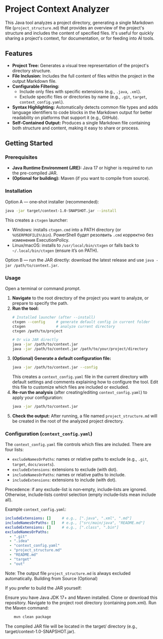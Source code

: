 # Project Context Analyzer

This Java tool analyzes a project directory, generating a single Markdown file (`project_structure.md`) that provides an overview of the project's structure and includes the content of specified files. It's useful for quickly sharing a project's context, for documentation, or for feeding into AI tools.

## Features

*   **Project Tree:** Generates a visual tree representation of the project's directory structure.
*   **File Inclusion:** Includes the full content of files within the project in the output Markdown file.
*   **Configurable Filtering:**
    *   Include only files with specific extensions (e.g., `.java`, `.xml`).
    *   Exclude specific files or directories by name (e.g., `.git`, `target`, `context_config.yaml`).
*   **Syntax Highlighting:** Automatically detects common file types and adds language identifiers to code blocks in the Markdown output for better readability on platforms that support it (e.g., GitHub).
*   **Self-Contained Output:** Produces a single Markdown file containing both structure and content, making it easy to share or process.

## Getting Started

### Prerequisites

*   **Java Runtime Environment (JRE):** Java 17 or higher is required to run the pre-compiled JAR.
*   **(Optional for building):** Maven (if you want to compile from source).

### Installation

Option A — one‑shot installer (recommended):

```bash
java -jar target/context-1.0-SNAPSHOT.jar --install
```

This creates a `ctxgen` launcher:
- Windows: installs `ctxgen.cmd` into a PATH directory (or `%USERPROFILE%\bin`). PowerShell будет резолвить `.cmd` корректно без изменения ExecutionPolicy.
- Linux/macOS: installs to `/usr/local/bin/ctxgen` or falls back to `~/.local/bin/ctxgen` (ensure it’s on PATH).

Option B — run the JAR directly: download the latest release and use `java -jar /path/to/context.jar`.

### Usage

Open a terminal or command prompt.

1.  **Navigate** to the root directory of the project you want to analyze, or prepare to specify the path.
2.  **Run the tool:**
    ```bash
    # Installed launcher (after --install)
    ctxgen --config     # generate default config in current folder
    ctxgen              # analyze current directory
    ctxgen /path/to/project

    # Or via JAR directly
    java -jar /path/to/context.jar
    java -jar /path/to/context.jar /path/to/your/project/directory
    ```
3.  **(Optional) Generate a default configuration file:**
    ```bash
    java -jar /path/to/context.jar --config
    ```
    This creates a `context_config.yaml` file in the current directory with default settings and comments explaining how to configure the tool. Edit this file to customize which files are included or excluded.
4.  **Re-run the analysis** (after creating/editing `context_config.yaml`) to apply your configuration:
    ```bash
    java -jar /path/to/context.jar
    ```
5.  **Check the output:** After running, a file named `project_structure.md` will be created in the root of the analyzed project directory.

### Configuration (`context_config.yaml`)

The `context_config.yaml` file controls which files are included. There are four lists:

* `excludeNamesOrPaths`: names or relative paths to exclude (e.g., `.git`, `target`, `docs/assets`).
* `excludeExtensions`: extensions to exclude (with dot).
* `includeNamesOrPaths`: names or relative paths to include.
* `includeExtensions`: extensions to include (with dot).

Precedence: if any exclude-list is non‑empty, include‑lists are ignored. Otherwise, include‑lists control selection (empty include‑lists mean include all).

Example `context_config.yaml`:
```yaml
includeExtensions: []     # e.g., [".java", ".xml", ".md"]
includeNamesOrPaths: []   # e.g., ["src/main/java", "README.md"]
excludeExtensions: []     # e.g., [".class", ".bin"]
excludeNamesOrPaths:
  - ".git"
  - ".idea"
  - "context_config.yaml"
  - "project_structure.md"
  - "README.md"
  - "target"
  - "out"
```
Note: The output file `project_structure.md` is always excluded automatically.
Building from Source (Optional) 

If you prefer to build the JAR yourself: 

Ensure you have Java JDK 17+ and Maven installed.
Clone or download this repository.
Navigate to the project root directory (containing pom.xml).
Run the Maven command:
```bash
    mvn clean package
```

The compiled JAR file will be located in the target/ directory (e.g., target/context-1.0-SNAPSHOT.jar).
